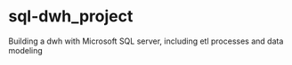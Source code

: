# sql-dwh_project
Building a dwh with Microsoft SQL server, including etl processes and data modeling
